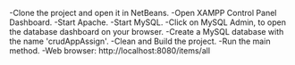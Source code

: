 -Clone the project and open it in NetBeans.
-Open XAMPP Control Panel Dashboard.
-Start Apache.
-Start MySQL.
-Click on MySQL Admin, to open the database dashboard on your browser.
-Create a MySQL database with the name 'crudAppAssign'.
-Clean and Build the project.
-Run the main method.
-Web browser: http://localhost:8080/items/all
